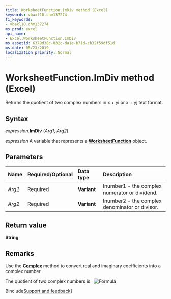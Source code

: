 ```yaml
---
title: WorksheetFunction.ImDiv method (Excel)
keywords: vbaxl10.chm137274
f1_keywords:
- vbaxl10.chm137274
ms.prod: excel
api_name:
- Excel.WorksheetFunction.ImDiv
ms.assetid: 6379d38c-032c-da1e-b71d-cb32f59df51d
ms.date: 05/23/2019
localization_priority: Normal
---
```



# WorksheetFunction.ImDiv method (Excel)

Returns the quotient of two complex numbers in x + yi or x + yj text format.


## Syntax

_expression_.**ImDiv** (_Arg1_, _Arg2_)

_expression_ A variable that represents a **[WorksheetFunction](Excel.WorksheetFunction.md)** object.


## Parameters

|Name|Required/Optional|Data type|Description|
|:-----|:-----|:-----|:-----|
| _Arg1_|Required| **Variant**|Inumber1 - the complex numerator or dividend.|
| _Arg2_|Required| **Variant**|Inumber2 - the complex denominator or divisor.|

## Return value

**String**


## Remarks

Use the **[Complex](excel.worksheetfunction.complex.md)** method to convert real and imaginary coefficients into a complex number.
    
The quotient of two complex numbers is &nbsp; ![Formula](../images/awfimdiv_ZA06051158.gif)



[!include[Support and feedback](~/includes/feedback-boilerplate.md)]